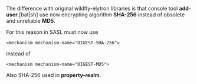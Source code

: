 The difference with original wildfly-elytron libraries is that console tool **add-user**.[bat|sh] use now encrypting algorithm **SHA-256** instead of obsolete and unreliable **MD5**.

For this reason in SASL must now use
```
<mechanism mechanism-name="DIGEST-SHA-256">
```

instead of
```
<mechanism mechanism-name="DIGEST-MD5">
```

Also SHA-256 used in **property-realm**. 
